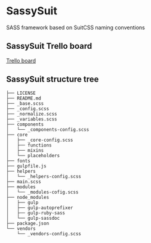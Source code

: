 SassySuit
=========

SASS framework based on SuitCSS naming conventions 

## SassySuit Trello board 

[Trello board](https://trello.com/b/auSCHtYg/development)

## SassySuit structure tree 

    ├── LICENSE
    ├── README.md
    ├── _base.scss
    ├── _config.scss
    ├── _normalize.scss
    ├── _variables.scss
    ├── components
    │   └── _components-config.scss
    ├── core
    │   ├── _core-config.scss
    │   ├── functions
    │   ├── mixins
    │   └── placeholders
    ├── fonts
    ├── gulpfile.js
    ├── helpers
    │   └── _helpers-config.scss
    ├── main.scss
    ├── modules
    │   └── _modules-cofig.scss
    ├── node_modules
    │   ├── gulp
    │   ├── gulp-autoprefixer
    │   ├── gulp-ruby-sass
    │   └── gulp-sassdoc
    ├── package.json
    └── vendors
        └── _vendors-config.scss
